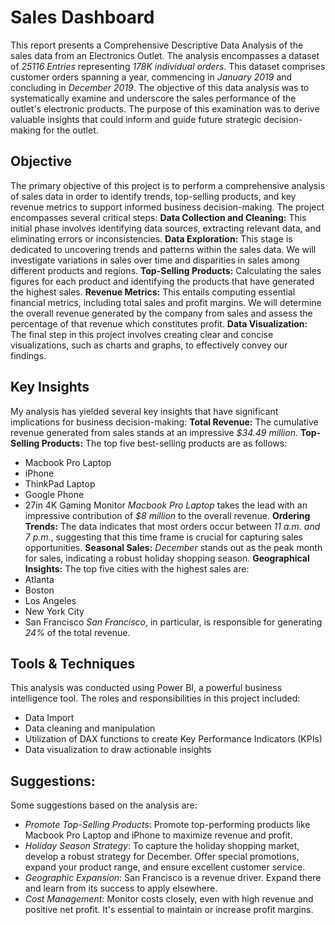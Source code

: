 # Sales Dashboard
This report presents a Comprehensive Descriptive Data Analysis of the sales data from an Electronics Outlet. The analysis encompasses a dataset of *25116 Entries* representing *178K individual orders*. This dataset comprises customer orders spanning a year, commencing in *January 2019* and concluding in *December 2019*. The objective of this data analysis was to systematically examine and underscore the sales performance of the outlet's electronic products. The purpose of this examination was to derive valuable insights that could inform and guide future strategic decision-making for the outlet.
 
## Objective
The primary objective of this project is to perform a comprehensive analysis of sales data in order to identify trends, top-selling products, and key revenue metrics to support informed business decision-making. The project encompasses several critical steps:
**Data Collection and Cleaning:** This initial phase involves identifying data sources, extracting relevant data, and eliminating errors or inconsistencies.
**Data Exploration:** This stage is dedicated to uncovering trends and patterns within the sales data. We will investigate variations in sales over time and disparities in sales among different products and regions.
**Top-Selling Products:** Calculating the sales figures for each product and identifying the products that have generated the highest sales.
**Revenue Metrics:** This entails computing essential financial metrics, including total sales and profit margins. We will determine the overall revenue generated by the company from sales and assess the percentage of that revenue which constitutes profit.
**Data Visualization:** The final step in this project involves creating clear and concise visualizations, such as charts and graphs, to effectively convey our findings.

## Key Insights
My analysis has yielded several key insights that have significant implications for business decision-making:
**Total Revenue:** The cumulative revenue generated from sales stands at an impressive *$34.49 million.*
**Top-Selling Products:** The top five best-selling products are as follows:
- Macbook Pro Laptop
- iPhone
- ThinkPad Laptop
- Google Phone
- 27in 4K Gaming Monitor
*Macbook Pro Laptop* takes the lead with an impressive contribution of *$8 million* to the overall revenue.
**Ordering Trends:** The data indicates that most orders occur between *11 a.m. and 7 p.m.*, suggesting that this time frame is crucial for capturing sales opportunities.
**Seasonal Sales:** *December* stands out as the peak month for sales, indicating a robust holiday shopping season.
**Geographical Insights:** The top five cities with the highest sales are:
- Atlanta
- Boston
- Los Angeles
- New York City
- San Francisco
*San Francisco*, in particular, is responsible for generating *24%* of the total revenue.
## Tools & Techniques
This analysis was conducted using Power BI, a powerful business intelligence tool. The roles and responsibilities in this project included:
- Data Import
- Data cleaning and manipulation
- Utilization of DAX functions to create Key Performance Indicators (KPIs)
- Data visualization to draw actionable insights
## Suggestions:
Some suggestions based on the analysis are:
- *Promote Top-Selling Products*: Promote top-performing products like Macbook Pro Laptop and iPhone to maximize revenue and profit.
- *Holiday Season Strategy*: To capture the holiday shopping market, develop a robust strategy for December. Offer special promotions, expand your product range, and ensure excellent customer service.
- *Geographic Expansion*: San Francisco is a revenue driver. Expand there and learn from its success to apply elsewhere.
- *Cost Management*: Monitor costs closely, even with high revenue and positive net profit. It's essential to maintain or increase profit margins.


